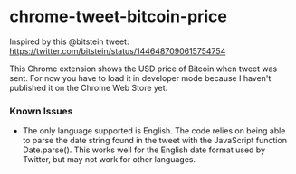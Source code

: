# chrome-tweet-bitcoin-price

Inspired by this @bitstein tweet: https://twitter.com/bitstein/status/1446487090615754754

This Chrome extension shows the USD price of Bitcoin when tweet was sent. For now you have to load it in developer mode because I haven't published it on the Chrome Web Store yet.

### Known Issues

* The only language supported is English. The code relies on being able to parse the date string found in the tweet with the JavaScript function Date.parse(). This works well for the English date format used by Twitter, but may not work for other languages.
